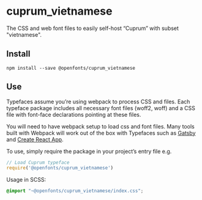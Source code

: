 
# cuprum_vietnamese

The CSS and web font files to easily self-host “Cuprum” with subset "vietnamese".

## Install

`npm install --save @openfonts/cuprum_vietnamese`

## Use

Typefaces assume you’re using webpack to process CSS and files. Each typeface
package includes all necessary font files (woff2, woff) and a CSS file with
font-face declarations pointing at these files.

You will need to have webpack setup to load css and font files. Many tools built
with Webpack will work out of the box with Typefaces such as [Gatsby](https://github.com/gatsbyjs/gatsby)
and [Create React App](https://github.com/facebookincubator/create-react-app).

To use, simply require the package in your project’s entry file e.g.

```javascript
// Load Cuprum typeface
require('@openfonts/cuprum_vietnamese')
```

Usage in SCSS:
```scss
@import "~@openfonts/cuprum_vietnamese/index.css";
```
